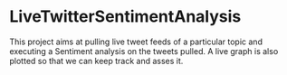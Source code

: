 # LiveTwitterSentimentAnalysis



This project aims at pulling live tweet feeds of a particular topic and executing a Sentiment analysis on the tweets pulled. A live graph is also plotted so that we can keep track and asses it.